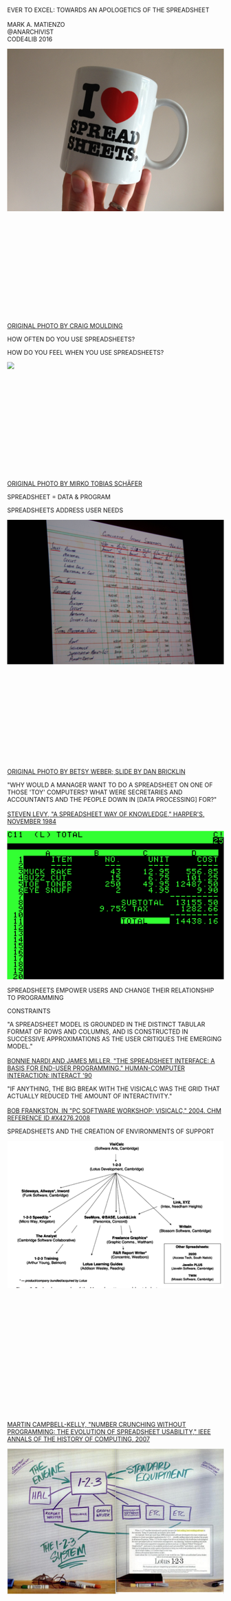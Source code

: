 EVER TO EXCEL: TOWARDS AN APOLOGETICS OF THE SPREADSHEET<br/><br/>MARK A. MATIENZO<br/>@ANARCHIVIST<br/>CODE4LIB 2016

![](spreadsheet-mug.jpg) <br/><br/><br/><br/><br/><br/><br/><br/><br/><br/><br/><br/><br/><br/><br/><br/>[ORIGINAL PHOTO BY CRAIG MOULDING](http://www.flickr.com/photos/craigmoulding/8399214678/)

HOW OFTEN DO YOU USE SPREADSHEETS?

HOW DO YOU FEEL WHEN YOU USE SPREADSHEETS?

![](antique-spreadsheet.jpg) <br/><br/><br/><br/><br/><br/><br/><br/><br/><br/><br/><br/><br/><br/><br/><br/>[ORIGINAL PHOTO BY MIRKO TOBIAS SCHÄFER](https://www.flickr.com/photos/gastev/3794926057)

SPREADSHEET = DATA & PROGRAM

SPREADSHEETS ADDRESS USER NEEDS

![](hand-spreadsheet.jpg) <br/><br/><br/><br/><br/><br/><br/><br/><br/><br/><br/><br/><br/><br/><br/>[ORIGINAL PHOTO BY BETSY WEBER; SLIDE BY DAN BRICKLIN](https://www.flickr.com/photos/gastev/3794926057)

"WHY WOULD A MANAGER WANT TO DO A SPREADSHEET ON ONE OF THOSE 'TOY' COMPUTERS? WHAT WERE SECRETARIES AND ACCOUNTANTS AND THE PEOPLE DOWN IN [DATA PROCESSING] FOR?"<br/><br/>[STEVEN LEVY, "A SPREADSHEET WAY OF KNOWLEDGE," HARPER'S, NOVEMBER 1984](https://backchannel.com/a-spreadsheet-way-of-knowledge-8de60af7146e)

![](Visicalc.png)

SPREADSHEETS EMPOWER USERS AND CHANGE THEIR RELATIONSHIP TO&nbsp;PROGRAMMING

CONSTRAINTS

"A SPREADSHEET MODEL IS GROUNDED IN THE DISTINCT TABULAR FORMAT OF ROWS AND COLUMNS, AND IS CONSTRUCTED IN SUCCESSIVE APPROXIMATIONS AS THE USER CRITIQUES THE EMERGING MODEL."<br/><br/>[BONNIE NARDI AND JAMES MILLER, "THE SPREADSHEET INTERFACE: A BASIS FOR END-USER PROGRAMMING." HUMAN-COMPUTER INTERACTION: INTERACT '90](http://www.miramontes.com/writing/spreadsheet-eup/)

"IF ANYTHING, THE BIG BREAK WITH THE VISICALC WAS THE GRID THAT ACTUALLY REDUCED THE AMOUNT OF INTERACTIVITY."<br/><br/>[BOB FRANKSTON, IN "PC SOFTWARE WORKSHOP: VISICALC," 2004. CHM REFERENCE ID #X4276.2008](http://www.computerhistory.org/collections/catalog/102658146)

SPREADSHEETS AND THE CREATION OF ENVIRONMENTS OF SUPPORT

![](massachusetts-spreadsheet-industry.png) <br/><br/><br/><br/><br/><br/><br/><br/><br/><br/><br/><br/><br/><br/><br/><br/><br/><br/><br/> [MARTIN CAMPBELL-KELLY, "NUMBER CRUNCHING WITHOUT PROGRAMMING: THE EVOLUTION OF SPREADSHEET USABILITY," IEEE ANNALS OF THE HISTORY OF COMPUTING, 2007](http://dx.doi.org/10.1109/MAHC.2007.43)

![](lotus.png)  <br/><br/><br/><br/><br/><br/><br/><br/><br/><br/><br/><br/><br/><br/><br/> [PC MAGAZINE, OCTOBER 28, 1986 (8-9), QUOTED IN CAMPBELL-KELLY](https://books.google.com/books?id=MK_-L8Mr1u4C&lpg=PA9&dq=%22best%20selling%20best%20working%20software%22&pg=PA8#v=onepage&q=%22best%20selling%20best%20working%20software%22&f=false)

SPREADSHEETS AND CO&#8209;DEVELOPMENT: BRIDGING DOMAIN KNOWLEDGE

HOW DO WE GET THERE?

&#xE080; THANKS! &#xE010; <br/><br/>@ANARCHIVIST<BR/>MATIENZO.ORG
